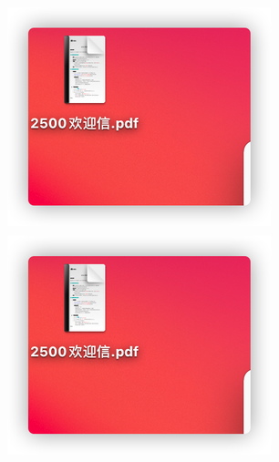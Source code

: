 ![image-20211201163040491](../image-rename.png)



![image-20211201163150631](简介.assets/image-20211201163150631.png)